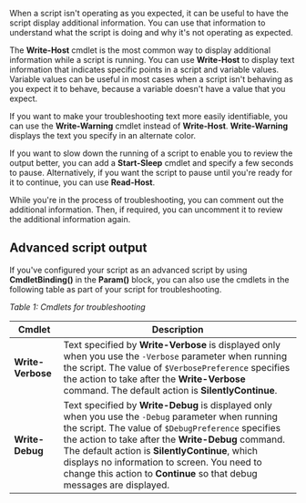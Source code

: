 When a script isn't operating as you expected, it can be useful to have the script display additional information. You can use that information to understand what the script is doing and why it's not operating as expected.

The **Write-Host** cmdlet is the most common way to display additional information while a script is running. You can use **Write-Host** to display text information that indicates specific points in a script and variable values. Variable values can be useful in most cases when a script isn't behaving as you expect it to behave, because a variable doesn't have a value that you expect.

If you want to make your troubleshooting text more easily identifiable, you can use the **Write-Warning** cmdlet instead of **Write-Host**. **Write-Warning** displays the text you specify in an alternate color.

If you want to slow down the running of a script to enable you to review the output better, you can add a **Start-Sleep** cmdlet and specify a few seconds to pause. Alternatively, if you want the script to pause until you're ready for it to continue, you can use **Read-Host**.

While you're in the process of troubleshooting, you can comment out the additional information. Then, if required, you can uncomment it to review the additional information again.

## Advanced script output

If you've configured your script as an advanced script by using **CmdletBinding()** in the **Param()** block, you can also use the cmdlets in the following table as part of your script for troubleshooting.

*Table 1: Cmdlets for troubleshooting*

| Cmdlet          | Description                                                  |
| --------------- | ------------------------------------------------------------ |
| **Write-Verbose** | Text specified by **Write-Verbose** is displayed only when you use the `-Verbose` parameter when running the script. The value of `$VerbosePreference` specifies the action to take after the **Write-Verbose** command. The default action is **SilentlyContinue**. |
| **Write-Debug**   | Text specified by **Write-Debug** is displayed only when you use the `-Debug` parameter when running the script.  The value of `$DebugPreference` specifies the action to take after the **Write-Debug** command. The default action is **SilentlyContinue**, which displays no information to screen. You need to change this action to **Continue** so that debug messages are displayed. |

